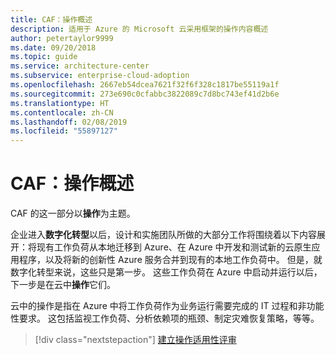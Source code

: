 ```yaml
---
title: CAF：操作概述
description: 适用于 Azure 的 Microsoft 云采用框架的操作内容概述
author: petertaylor9999
ms.date: 09/20/2018
ms.topic: guide
ms.service: architecture-center
ms.subservice: enterprise-cloud-adoption
ms.openlocfilehash: 2667eb54dcea7621f32f6f328c1817be55119a1f
ms.sourcegitcommit: 273e690c0cfabbc3822089c7d8bc743ef41d2b6e
ms.translationtype: HT
ms.contentlocale: zh-CN
ms.lasthandoff: 02/08/2019
ms.locfileid: "55897127"
---
```

# <a name="caf-operations-overview"></a>CAF：操作概述

CAF 的这一部分以**操作**为主题。

企业进入**数字化转型**以后，设计和实施团队所做的大部分工作将围绕着以下内容展开：将现有工作负荷从本地迁移到 Azure、在 Azure 中开发和测试新的云原生应用程序，以及将新的创新性 Azure 服务合并到现有的本地工作负荷中。 但是，就数字化转型来说，这些只是第一步。 这些工作负荷在 Azure 中启动并运行以后，下一步是在云中**操作**它们。

云中的操作是指在 Azure 中将工作负荷作为业务运行需要完成的 IT 过程和非功能性要求。 这包括监视工作负荷、分析依赖项的瓶颈、制定灾难恢复策略，等等。

> [!div class="nextstepaction"]
> [建立操作适用性评审](operational-fitness-review.md)
